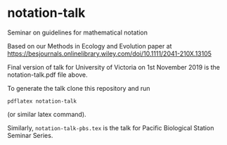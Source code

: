 # notation-talk
Seminar on guidelines for mathematical notation

Based on our Methods in Ecology and Evolution paper at https://besjournals.onlinelibrary.wiley.com/doi/10.1111/2041-210X.13105

Final version of talk for University of Victoria on 1st November 2019 is the notation-talk.pdf file above.

To generate the talk clone this repository and run
```
pdflatex notation-talk
```
(or similar latex command).

Similarly, `notation-talk-pbs.tex` is the talk for Pacific Biological Station Seminar Series.